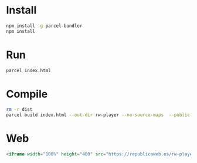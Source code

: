 # Install

```sh
npm install -g parcel-bundler
npm install
```

# Run

```sh
parcel index.html
```


# Compile

```sh
rm -r dist
parcel build index.html --out-dir rw-player --no-source-maps  --public-url https://republicaweb.es/rw-player/
```

# Web

```html
<iframe width="100%" height="400" src="https://republicaweb.es/rw-player/" frameborder="0"></iframe> 
```